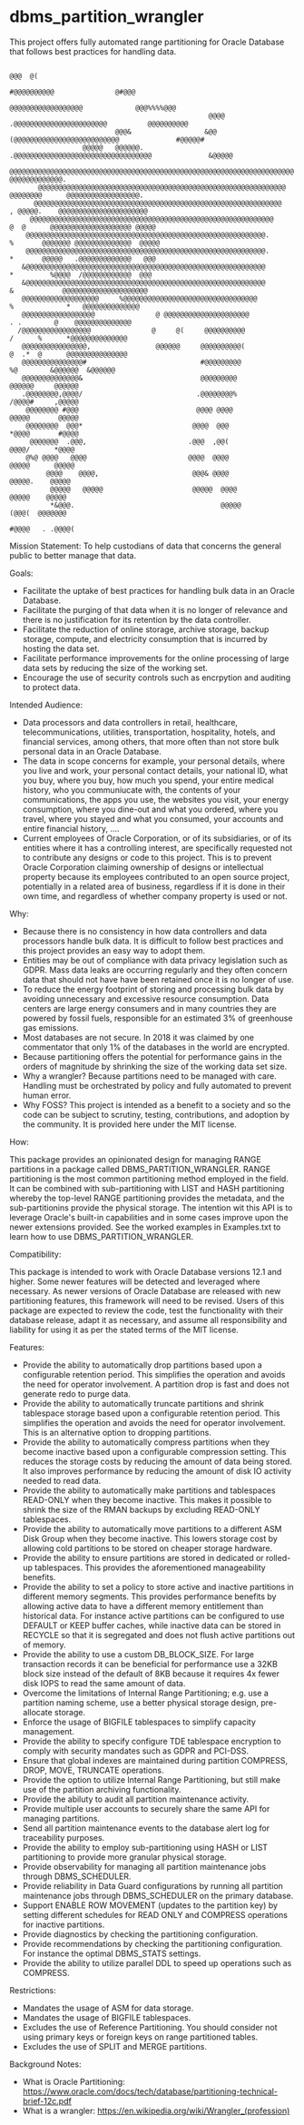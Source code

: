 # dbms_partition_wrangler
This project offers fully automated range partitioning for Oracle Database that follows best practices for handling data.


                                                                             @@@  @(                                    
                                                                        #@@@@@@@@@@               @#@@@                 
                                                                  @@@@@@@@@@@@@@@@@@             @@@%%%%@@@             
                                                     @@@@    .@@@@@@@@@@@@@@@@@@@@@@@          @@@@@@@@@@               
                              @@@&                  &@@  (@@@@@@@@@@@@@@@@@@@@@@@@@@              #@@@@@#               
                      @@@@@   @@@@@@.             .@@@@@@@@@@@@@@@@@@@@@@@@@@@@@@@@@@              &@@@@@               
                @@@@@@@@@@@@@@@@@@@@@@@@@@@@@@@@@@@@@@@@@@@@@@@@@@@@@@@@@@@@@@@@@@@@@@          @@@@@@@@@@@@@.          
           @@@@@@@@@@@@@@@@@@@@@@@@@@@@@@@@@@@@@@@@@@@@@@@@@@@@@@@@@@@@@       @@@@@@@@      @@@@@@@@@@@@@@@@@@.        
          @@@@@@@@@@@@@@@@@@@@@@@@@@@@@@@@@@@@@@@@@@@@@@@@@@@@@@@@@@@@@        , @@@@@.    @@@@@@@@@@@@@@@@@@@@@@       
         @@@@@@@@@@@@@@@@@@@@@@@@@@@@@@@@@@@@@@@@@@@@@@@@@@@@@@@@@@@@          @  @      @@@@@@@@@@@@@@@@@@@@ @@@@@     
        @@@@@@@@@@@@@@@@@@@@@@@@@@@@@@@@@@@@@@@@@@@@@@@@@@@@@@@@@@@.           %       @@@@@@@ @@@@@@@@@@@@@@  @@@@@    
        @@@@@@@@@@@@@@@@@@@@@@@@@@@@@@@@@@@@@@@@@@@@@@@@@@@@@@@@@@@.           *       @@@@@   .@@@@@@@@@@@@@   @@@     
       &@@@@@@@@@@@@@@@@@@@@@@@@@@@@@@@@@@@@@@@@@@@@@@@@@@@@@@@@@@@            *         %@@@@  /@@@@@@@@@@@@  @@@      
       &@@@@@@@@@@@@@@@@@@@@@@@@@@@@@@@@@@@@@@@@@@@@@@@@@@@@@@@@@@@            &            @@@@@@@@@@@@@@@@@@@@@       
       @@@@@@@@@@@@@@@@@@@     %@@@@@@@@@@@@@@@@@@@@@@@@@@@@@@@@@              %             *   @@@@@@@@@@@@@@         
       @@@@@@@@@@@@@@@@@@               @ @@@@@@@@@@@@@@@@@@@@@                 . .        @    @@@@@@@@@@@@@@          
      /@@@@@@@@@@@@@@@@@               @     @(     @@@@@@@@@@                    /      %      *@@@@@@@@@@@@@@         
       @@@@@@@@@@@@@@@@,                @@@@@@     @@@@@@@@@@(                     @  .*  @      @@@@@@@@@@@@@@@        
       @@@@@@@@@@@@@@@#                            #@@@@@@@@@                         %@        &@@@@@@  &@@@@@@        
       @@@@@@@@@@@@@@&                             @@@@@@@@@                                    @@@@@@     @@@@@@       
       .@@@@@@@@,@@@@/                            .@@@@@@@@%                                    /@@@@#     ,@@@@@       
        @@@@@@@@ #@@@                             @@@@ @@@@                                     @@@@@       @@@@@       
        @@@@@@@@  @@@*                           @@@@  @@@                                      *@@@@       #@@@@       
         @@@@@@@  .@@@,                         .@@@  ,@@(                                       @@@@/      *@@@@       
        @%@ @@@@   @@@@                         @@@@  @@@@                                       @@@@@      @@@@@       
             @@@@    @@@@,                       @@@& @@@@                                        @@@@@.    @@@@@       
              @@@@@   @@@@@                      @@@@@  @@@@                                       @@@@@    @@@@@       
              *&@@@.                                    @@@@@                                       (@@@(  @@@@@@@      
                                                                                                     #@@@@   . .@@@@( 

Mission Statement: To help custodians of data that concerns the general public to better manage that data.

Goals:
* Facilitate the uptake of best practices for handling bulk data in an Oracle Database.
* Facilitate the purging of that data when it is no longer of relevance and there is no justification for its retention by the data controller.
* Facilitate the reduction of online storage, archive storage, backup storage, compute, and electricity consumption that is incurred by hosting the data set.
* Facilitate performance improvements for the online processing of large data sets by reducing the size of the working set.
* Encourage the use of security controls such as encrpytion and auditing to protect data.

Intended Audience:
* Data processors and data controllers in retail, healthcare, telecommunications, utilities, transportation, hospitality, hotels, and financial services, among others, that more often than not store bulk personal data in an Oracle Database.
* The data in scope concerns for example, your personal details, where you live and work, your personal contact details, your national ID, what you buy, where you buy, how much you spend, your entire medical history, who you communiucate with, the contents of your communications, the apps you use, the websites you visit, your energy consumption, where you dine-out and what you ordered, where you travel, where you stayed and what you consumed, your accounts and entire financial history, ....
* Current employees of Oracle Corporation, or of its subsidiaries, or of its entities where it has a controlling interest, are specifically requested not to contribute any designs or code to this project. This is to prevent Oracle Corporation claiming ownership of designs or intellectual property because its employees contributed to an open source project, potentially in a related area of business, regardless if it is done in their own time, and regardless of whether company property is used or not.

Why:
* Because there is no consistency in how data controllers and data processors handle bulk data. It is difficult to follow best practices and this project provides an easy way to adopt them.
* Entities may be out of compliance with data privacy legislation such as GDPR. Mass data leaks are occurring regularly and they often concern data that should not have have been retained once it is no longer of use.
* To reduce the energy footprint of storing and processing bulk data by avoiding unnecessary and excessive resource consumption. Data centers are large energy consumers and in many countries they are powered by fossil fuels, responsible for an estimated 3% of greenhouse gas emissions.
* Most databases are not secure. In 2018 it was claimed by one commentator that only 1% of the databases in the world are encrypted.
* Because partitioning offers the potential for performance gains in the orders of magnitude by shrinking the size of the working data set size.
* Why a wrangler? Because partitions need to be managed with care. Handling must be orchestrated by policy and fully automated to prevent human error.
* Why FOSS? This project is intended as a benefit to a society and so the code can be subject to scrutiny, testing, contributions, and adoption by the community. It is provided here under the MIT license.

How:

This package provides an opinionated design for managing RANGE partitions in a package called DBMS_PARTITION_WRANGLER.
RANGE partitioning is the most common partitioning method employed in the field. It can be combined with sub-partitioning with LIST and HASH partitioning whereby the top-level RANGE partitioning provides the metadata, and the sub-partitionins provide the physical storage. The intention wit this API is to leverage Oracle's built-in capabilities and in some cases improve upon the newer extensions provided.
See the worked examples in Examples.txt to learn how to use DBMS_PARTITION_WRANGLER.

Compatibility:

This package is intended to work with Oracle Database versions 12.1 and higher. Some newer features will be detected and leveraged where necessary. As newer versions of Oracle Database are released with new partitioning features, this framework will need to be revised. Users of this package are expected to review the code, test the functionality with their database release, adapt it as necessary, and assume all responsibility and liability for using it as per the stated terms of the MIT license.

Features:

* Provide the ability to automatically drop partitions based upon a configurable retention period. This simplifies the operation and avoids the need for operator involvement. A partition drop is fast and does not generate redo to purge data.
* Provide the ability to automatically truncate partitions and shrink tablespace storage based upon a configurable retention period. This simplifies the operation and avoids the need for operator involvement. This is an alternative option to dropping partitions.
* Provide the ability to automatically compress partitions when they become inactive based upon a configurable compression setting. This reduces the storage costs by reducing the amount of data being stored. It also improves performance by reducing the amount of disk IO activity needed to read data.
* Provide the ability to automatically make partitions and tablespaces READ-ONLY when they become inactive. This makes it possible to shrink the size of the RMAN backups by excluding READ-ONLY tablespaces.
* Provide the ability to automatically move partitions to a different ASM Disk Group when they become inactive. This lowers storage cost by allowing cold partitions to be stored on cheaper storage hardware.
* Provide the ability to ensure partitions are stored in dedicated or rolled-up tablespaces. This provides the aforementioned manageability benefits.
* Provide the ability to set a policy to store active and inactive partitions in different memory segments. This provides performance benefits by allowing active data to have a different memory entitlement than historical data. For instance active partitions can be configured to use DEFAULT or KEEP buffer caches, while inactive data can be stored in RECYCLE so that it is segregated and does not flush active partitions out of memory.
* Provide the ability to use a custom DB_BLOCK_SIZE. For large transaction records it can be beneficial for performance use a 32KB block size instead of the default of 8KB because it requires 4x fewer disk IOPS to read the same amount of data.
* Overcome the limitations of Internal Range Partitioning; e.g. use a partition naming scheme, use a better physical storage design, pre-allocate storage.
* Enforce the usage of BIGFILE tablespaces to simplify capacity management.
* Provide the ability to specify configure TDE tablespace encryption to comply with security mandates such as GDPR and PCI-DSS.
* Ensure that global indexes are maintained during partition COMPRESS, DROP, MOVE, TRUNCATE operations.
* Provide the option to utilize Internal Range Partitioning, but still make use of the partition archiving functionality.
* Provide the abiluty to audit all partition maintenance activity.
* Provide multiple user accounts to securely share the same API for managing partitions.
* Send all partition maintenance events to the database alert log for traceability purposes.
* Provide the ability to employ sub-partitioning using HASH or LIST partitioning to provide more granular physical storage.
* Provide observability for managing all partition maintenance jobs through DBMS_SCHEDULER.
* Provide reliability in Data Guard configurations by running all partition maintenance jobs through DBMS_SCHEDULER on the primary database.
* Support ENABLE ROW MOVEMENT (updates to the partition key) by setting different schedules for READ ONLY and COMPRESS operations for inactive partitions.
* Provide diagnostics by checking the partitioning configuration.
* Provide recommendations by checking the partitioning configuration. For instance the optimal DBMS_STATS settings.
* Provide the ability to utilize parallel DDL to speed up operations such as COMPRESS.

Restrictions:

* Mandates the usage of ASM for data storage.
* Mandates the usage of BIGFILE tablespaces.
* Excludes the use of Reference Partitioning. You should consider not using primary keys or foreign keys on range partitioned tables.
* Excludes the use of SPLIT and MERGE partitions.

Background Notes:

* What is Oracle Partitioning: https://www.oracle.com/docs/tech/database/partitioning-technical-brief-12c.pdf
* What is a wrangler: https://en.wikipedia.org/wiki/Wrangler_(profession)
